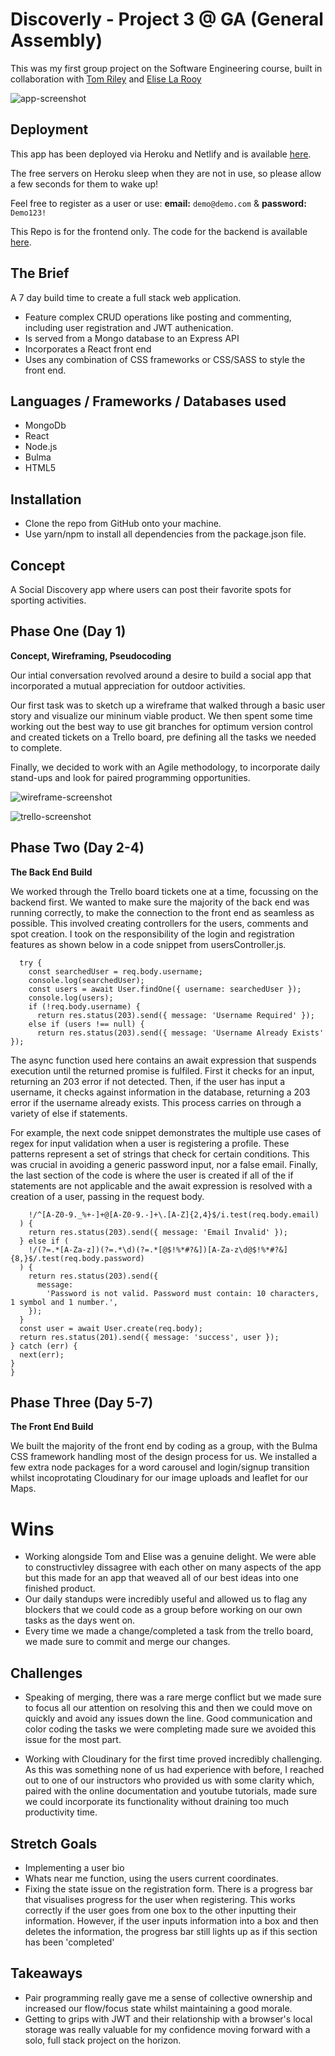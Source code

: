 # Discoverly - Project 3 @ GA (General Assembly)

This was my first group project on the Software Engineering course, built in collaboration with [Tom Riley](https://github.com/TomCRiley) and [Elise La Rooy](https://github.com/eliselarooy)

![app-screenshot](https://res.cloudinary.com/dj7e2jadx/image/upload/v1654004396/Screenshot_2022-05-31_at_14.39.33_xyxv0g.png)

## Deployment 

This app has been deployed via Heroku and Netlify and is available [here](https://discoverly.netlify.app/).

The free servers on Heroku sleep when they are not in use, so please allow a few seconds for them to wake up! 

Feel free to register as a user or use: **email:** `demo@demo.com` & **password:** `Demo123!`

This Repo is for the frontend only. The code for the backend is available [here](https://github.com/ashleygyngell/discover.ly).

## The Brief

A 7 day build time to create a full stack web application. 
- Feature complex CRUD operations like posting and commenting, including user registration and JWT authenication.
- Is served from a Mongo database to an Express API
- Incorporates a React front end
- Uses any combination of CSS frameworks or CSS/SASS to style the front end. 

## Languages / Frameworks / Databases used 

- MongoDb
- React
- Node.js
- Bulma
- HTML5

## Installation 

- Clone the repo from GitHub onto your machine.
- Use yarn/npm to install all dependencies from the package.json file.

## Concept

A Social Discovery app where users can post their favorite spots for sporting activities. 

## Phase One (Day 1)

**Concept, Wireframing, Pseudocoding**

Our intial conversation revolved around a desire to build a social app that incorporated a mutual appreciation for outdoor activities. 

Our first task was to sketch up a wireframe that walked through a basic user story and visualize our mininum viable product. We then spent some time working out the best way to use git branches for optimum version control and created tickets on a Trello board, pre defining all the tasks we needed to complete.

Finally, we decided to work with an Agile methodology, to incorporate daily stand-ups and look for paired programming opportunities.

![wireframe-screenshot](https://res.cloudinary.com/dj7e2jadx/image/upload/v1654004136/Screenshot_2022-05-31_at_14.34.13_eabnvx.png)

![trello-screenshot](https://res.cloudinary.com/dj7e2jadx/image/upload/v1654004129/Screenshot_2022-05-31_at_14.34.53_voonus.png)

## Phase Two (Day 2-4)

**The Back End Build** 

We worked through the Trello board tickets one at a time, focussing on the backend first. We wanted to make sure the majority of the back end was running correctly, to make the connection to the front end as seamless as possible. This involved creating controllers for the users, comments and spot creation. I took on the responsibility of the login and registration features as shown below in a code snippet from usersController.js.  

```async function registerUser(req, res, next) {
  try {
    const searchedUser = req.body.username;
    console.log(searchedUser);
    const users = await User.findOne({ username: searchedUser });
    console.log(users);
    if (!req.body.username) {
      return res.status(203).send({ message: 'Username Required' });
    else if (users !== null) {
      return res.status(203).send({ message: 'Username Already Exists' });
```
The async function used here contains an await expression that suspends execution until the returned promise is fulfiled. First it checks for an input, returning an 203 error if not detected. Then, if the user has input a username, it checks against information in the database, returning a 203 error if the username already exists. This process carries on through a variety of else if statements.

For example, the next code snippet demonstrates the multiple use cases of regex for input validation when a user is registering a profile. These patterns represent a set of strings that check for certain conditions. This was crucial in avoiding a generic password input, nor a false email. Finally, the last section of the  code is where the user is created if all of the if statements are not applicable and the await expression is resolved with a creation of a user, passing in the request body. 
    
  ``` } else if (
      !/^[A-Z0-9._%+-]+@[A-Z0-9.-]+\.[A-Z]{2,4}$/i.test(req.body.email)
    ) {
      return res.status(203).send({ message: 'Email Invalid' });
    } else if (
      !/(?=.*[A-Za-z])(?=.*\d)(?=.*[@$!%*#?&])[A-Za-z\d@$!%*#?&]{8,}$/.test(req.body.password)
    ) {
      return res.status(203).send({
        message:
          'Password is not valid. Password must contain: 10 characters, 1 symbol and 1 number.',
      });
    } 
    const user = await User.create(req.body);
    return res.status(201).send({ message: 'success', user });
  } catch (err) {
    next(err);
  }
}
``` 

## Phase Three (Day 5-7)

**The Front End Build**

We built the majority of the front end by coding as a group, with the Bulma CSS framework handling most of the design process for us. We installed a few extra node packages for a word carousel and login/signup transition whilst incoprotating Cloudinary for our image uploads and leaflet for our Maps. 


# Wins 

- Working alongside Tom and Elise was a genuine delight. We were able to constructivley dissagree with each other on many aspects of the app but this made for an app that weaved all of our best ideas into one finished product. 
- Our daily standups were incredibly useful and allowed us to flag any blockers that we could code as a group before working on our own tasks as the days went on. 
- Every time we made a change/completed a task from the trello board, we made sure to commit and merge our changes. 

## Challenges

- Speaking of merging, there was a rare merge conflict but we made sure to focus all our attention on resolving this and then we could move on quickly and avoid any issues down the line. Good communication and color coding the tasks we were completing made sure we avoided this issue for the most part. 

- Working with Cloudinary for the first time proved incredibly challenging. As this was something none of us had experience with before, I reached out to one of our instructors who provided us with some clarity which, paired with the online documentation and youtube tutorials, made sure we could incorporate its functionality without draining too much productivity time. 

## Stretch Goals 

- Implementing a user bio
- Whats near me function, using the users current coordinates. 
- Fixing the state issue on the registration form. There is a progress bar that visualises progress for the user when registering. This works correctly if the user goes from one box to the other inputting their information. However, if the user inputs information into a box and then deletes the information, the progress bar still lights up as if this section has been 'completed' 

## Takeaways

- Pair programming really gave me a sense of collective ownership and increased our flow/focus state whilst maintaining a good morale. 
- Getting to grips with JWT and their relationship with a browser's local storage was really valuable for my confidence moving forward with a solo, full stack project on the horizon.
